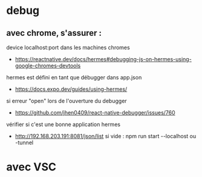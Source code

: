 # debug

## avec chrome, s'assurer : 

device localhost:port dans les machines chromes
- https://reactnative.dev/docs/hermes#debugging-js-on-hermes-using-google-chromes-devtools

hermes est défini en tant que débugger dans app.json
- https://docs.expo.dev/guides/using-hermes/

si erreur "open" lors de l'ouverture du debugger
- https://github.com/jhen0409/react-native-debugger/issues/760

vérifier si c'est une bonne application hermes
- http://192.168.203.191:8081/json/list
si vide : npm run start --localhost ou -tunnel

# avec VSC
